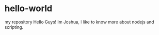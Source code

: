 # hello-world
my repository
Hello Guys!
Im Joshua, I like to know more about nodejs and scripting. 
